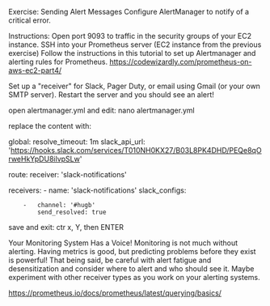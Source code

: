 Exercise: Sending Alert Messages
Configure AlertManager to notify of a critical error.

Instructions:
Open port 9093 to traffic in the security groups of your EC2 instance.
SSH into your Prometheus server (EC2 instance from the previous exercise)
Follow the instructions in this tutorial to set up Alertmanager and alerting rules for Prometheus.
https://codewizardly.com/prometheus-on-aws-ec2-part4/

Set up a "receiver" for Slack, Pager Duty, or email using Gmail (or your own SMTP server).
Restart the server and you should see an alert!

open alertmanager.yml and edit:
nano alertmanager.yml

replace the content with:

global:
    resolve_timeout: 1m
    slack_api_url: 'https://hooks.slack.com/services/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'

route:
    receiver: 'slack-notifications'

receivers:
    - name: 'slack-notifications'
        slack_configs:

        -   channel: '#hugb'
            send_resolved: true


save and exit: ctr x, Y, then ENTER

Your Monitoring System Has a Voice!
Monitoring is not much without alerting. Having metrics is good, but predicting problems before they exist is powerful! That being said, be careful with alert fatigue and desensitization and consider where to alert and who should see it. Maybe experiment with other receiver types as you work on your alerting systems.

https://prometheus.io/docs/prometheus/latest/querying/basics/